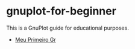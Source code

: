# gnuplot-for-beginner
This is a GnuPlot guide for educational purposes.

- [Meu Primeiro Gr](https://github.com/datachico84/gnuplot-for-beginner/blob/main/chapters/my-first-plot.md)

